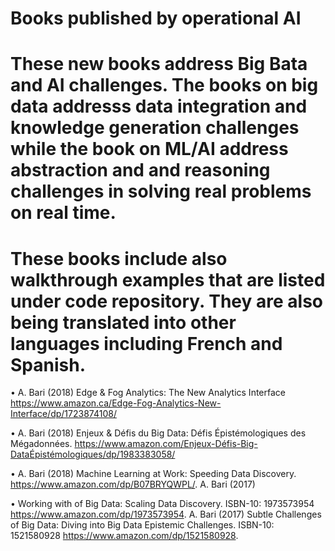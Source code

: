 # Books published by operational AI

# These new books address Big Bata and AI challenges. The books on big data addresss data integration and knowledge generation challenges while the book on ML/AI address abstraction and and reasoning challenges in solving real problems on real time.
# These books include also walkthrough examples that are listed under code repository. They are also being translated into other languages including French and Spanish.


•	A. Bari (2018) Edge & Fog Analytics: The New Analytics Interface https://www.amazon.ca/Edge-Fog-Analytics-New-Interface/dp/1723874108/

•	A. Bari (2018) Enjeux & Défis du Big Data: Défis Épistémologiques des Mégadonnées. https://www.amazon.com/Enjeux-Défis-Big-DataÉpistémologiques/dp/1983383058/

•	A. Bari (2018) Machine Learning at Work: Speeding Data Discovery. https://www.amazon.com/dp/B07BRYQWPL/. A. Bari (2017) 

•	Working with of Big Data: Scaling Data Discovery. ISBN-10: 1973573954 https://www.amazon.com/dp/1973573954. A. Bari (2017) Subtle Challenges of Big Data: Diving into Big Data Epistemic Challenges. ISBN-10: 1521580928 https://www.amazon.com/dp/1521580928. 


